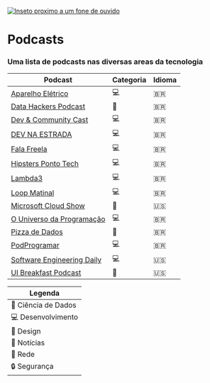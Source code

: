 [![Inseto proximo a um fone de ouvido](https://popfantasma.com.br/wp-content/uploads/2017/08/inseto-metaleiro.jpg)](https://github.com/bugdovale)

# Podcasts

### Uma lista de podcasts nas diversas areas da tecnologia



Podcast                                                                 | Categoria           | Idioma
---                                                                     | ---                 | ---
[Aparelho Elétrico](https://aparelhoeletrico.com/podcasts)              | :computer:          | :brazil:
[Data Hackers Podcast](https://datahackers.com.br/podcast)              | :game_die:          | :brazil:
[Dev & Community Cast](http://devcommunity.cc/)                         | :computer:          | :brazil:
[DEV NA ESTRADA](https://devnaestrada.com.br/)                          | :computer:          | :brazil:
[Fala Freela](https://soundcloud.com/falafreela)                        | :computer:          | :brazil:
[Hipsters Ponto Tech](https://hipsters.tech/category/podcast/)          | :computer:          | :brazil:
[Lambda3](https://www.lambda3.com.br/tag/podcast/)                      | :computer:          | :brazil:
[Loop Matinal](http://www.loopmatinal.com/)                             | :computer:          | :brazil:
[Microsoft Cloud Show](http://www.microsoftcloudshow.com/podcast)       | :satellite:         | :us:
[O Universo da Programação](https://anchor.fm/ouniversodaprogramacao)   | :computer:          | :brazil:
[Pizza de Dados](https://podcast.pizzadedados.com/)                     | :game_die:          | :brazil: 
[PodProgramar](https://podprogramar.com.br/)                            | :computer:          | :brazil:
[Software Engineering Daily](http://www.microsoftcloudshow.com/podcast) | :computer:          | :us:
[UI Breakfast Podcast](https://uibreakfast.com/category/podcast/)       | :nail_care:         | :us:

| Legenda                     |
| --------------------------- |
| :game_die: Ciência de Dados |
| :computer: Desenvolvimento  |
| :nail_care: Design          |
| :newspaper: Notícias        | 
| :satellite: Rede            |
| :lock: Segurança            |


